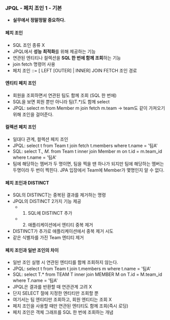 ### JPQL - 페치 조인 1 - 기본
- **실무에서 정말정말 중요하다.**

#### 페치 조인 
- SQL 조인 종류 X
- JPQL에서 **성능 최적화**를 위해 제공하는 기능
- 연관된 엔티티나 컬렉션을 **SQL 한 번에 함께 조회**하는 기능
- join fetch 명령어 사용
- 페치 조인 ::= [ LEFT [OUTER] | INNER] JOIN FETCH 조인 경로

#### 엔티티 페치 조인
- 회원을 조회하면서 연관된 팀도 함께 조회 (SQL 한 번에)
- SQL을 보면 회원 뿐만 아니라 팀(T.*)도 함께 select
- JPQL: select m from Member m join fetch m.team -> team도 같이 가져오기 위해 조인을 걸어준다.

#### 컬렉션 페치 조인
- 일대다 관계, 컬렉션 페치 조인
- JPQL: select t from Team t join fetch t.members where t.name = '팀A'
- SQL: select T.*, M.* from Team t inner join Member m on t.id = m.team_id where t.name = '팀A'  
- 팀에 해당하는 멤버가 두 명이면, 팀을 찍을 땐 하나가 되지만 팀에 해당하는 멤버는 두명이라 두 번이 찍힌다. JPA 입장에서 Team에 Member가 몇명인지 알 수 없다.

#### 페치 조인과 DISTINCT
- SQL의 DISTINCT는 중복된 결과를 제거하는 명령
- JPQL의 DISTINCT 2가지 기능 제공
    - 1. SQL에 DISTINCT 추가
    - 2. 애플리케이션에서 엔티티 중복 제거
- DISTINCT가 추가로 애플리케이션에서 중복 제거 시도
- 같은 식별자를 가진 Team 엔티티 제거

#### 페치 조인과 일반 조인의 차이
- 일반 조인 실행 시 연관된 엔티티를 함께 조회하지 않는다.
- JPQL: select t from Team t join t.members m where t.name = '팀A'
- SQL: select T.* from TEAM T inner join MEMBER M on T.id = M.team_id where T.name = '팀A'
- JPQL은 결과를 반환할 때 연관관계 고려 X
- 단지 SELECT 절에 지정한 엔티티만 조회할 뿐
- 여기서는 팀 엔티티만 조회하고, 회원 엔티티는 조회 X
- 페치 조인을 사용할 때만 연관된 엔티티도 함께 조회(즉시 로딩)
- 페치 조인은 객체 그래프를 SQL 한 번에 조회하는 개념